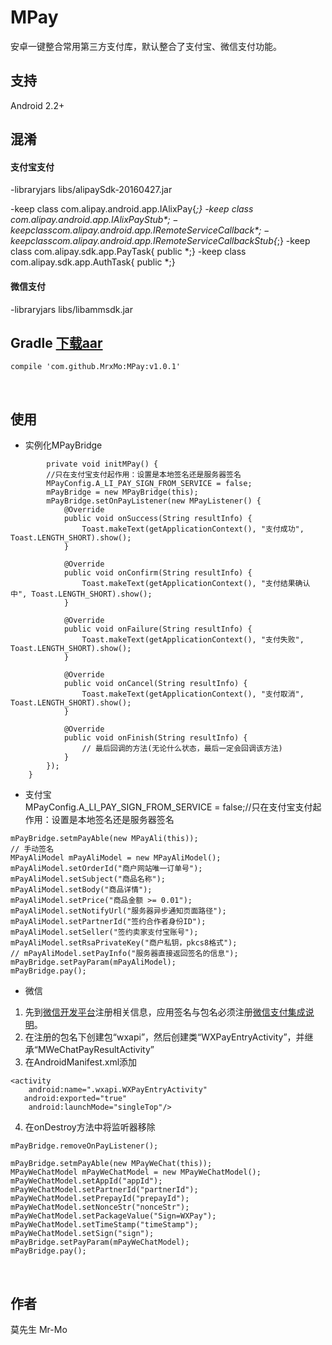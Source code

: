 # MPay
安卓一键整合常用第三方支付库，默认整合了支付宝、微信支付功能。
<br/>

## 支持
Android 2.2+
<br/>

## 混淆
#### 支付宝支付
-libraryjars libs/alipaySdk-20160427.jar

-keep class com.alipay.android.app.IAlixPay{*;}
-keep class com.alipay.android.app.IAlixPay$Stub{*;}
-keep class com.alipay.android.app.IRemoteServiceCallback{*;}
-keep class com.alipay.android.app.IRemoteServiceCallback$Stub{*;}
-keep class com.alipay.sdk.app.PayTask{ public *;}
-keep class com.alipay.sdk.app.AuthTask{ public *;}
<br/>

#### 微信支付
-libraryjars libs/libammsdk.jar
<br/>

## Gradle [下载aar](https://github.com/MrxMo/MPay/raw/master/release/mpaylib-v1.0.1-20170123.aar)
 ```
 compile 'com.github.MrxMo:MPay:v1.0.1'
 ```
 <br/>

## 使用
* 实例化MPayBridge

```		
        private void initMPay() {
        //只在支付宝支付起作用：设置是本地签名还是服务器签名
        MPayConfig.A_LI_PAY_SIGN_FROM_SERVICE = false;
        mPayBridge = new MPayBridge(this);
        mPayBridge.setOnPayListener(new MPayListener() {
            @Override
            public void onSuccess(String resultInfo) {
                Toast.makeText(getApplicationContext(), "支付成功", Toast.LENGTH_SHORT).show();
            }

            @Override
            public void onConfirm(String resultInfo) {
                Toast.makeText(getApplicationContext(), "支付结果确认中", Toast.LENGTH_SHORT).show();
            }

            @Override
            public void onFailure(String resultInfo) {
                Toast.makeText(getApplicationContext(), "支付失败", Toast.LENGTH_SHORT).show();
            }

            @Override
            public void onCancel(String resultInfo) {
                Toast.makeText(getApplicationContext(), "支付取消", Toast.LENGTH_SHORT).show();
            }

            @Override
            public void onFinish(String resultInfo) {
                // 最后回调的方法(无论什么状态，最后一定会回调该方法)
            }
        });
    }
```


* 支付宝 <br/>
MPayConfig.A_LI_PAY_SIGN_FROM_SERVICE = false;//只在支付宝支付起作用：设置是本地签名还是服务器签名

```
mPayBridge.setmPayAble(new MPayAli(this));
// 手动签名
MPayAliModel mPayAliModel = new MPayAliModel();
mPayAliModel.setOrderId("商户网站唯一订单号");
mPayAliModel.setSubject("商品名称");
mPayAliModel.setBody("商品详情");
mPayAliModel.setPrice("商品金额 >= 0.01");
mPayAliModel.setNotifyUrl("服务器异步通知页面路径");
mPayAliModel.setPartnerId("签约合作者身份ID");
mPayAliModel.setSeller("签约卖家支付宝账号");
mPayAliModel.setRsaPrivateKey("商户私钥，pkcs8格式");
// mPayAliModel.setPayInfo("服务器直接返回签名的信息");
mPayBridge.setPayParam(mPayAliModel);
mPayBridge.pay();                
```

* 微信<br/>
1) 先到[微信开发平台](https://open.weixin.qq.com "微信开发平台")注册相关信息，应用签名与包名必须注册[微信支付集成说明](https://pay.weixin.qq.com/wiki/doc/api/app/app.php?chapter=8_5 "微信支付集成说明")。<br/>
2) 在注册的包名下创建包“wxapi”，然后创建类“WXPayEntryActivity”，并继承“MWeChatPayResultActivity”<br/>
3) 在AndroidManifest.xml添加<br/>
```		
<activity
	android:name=".wxapi.WXPayEntryActivity"
   android:exported="true"
	android:launchMode="singleTop"/>
```

4) 在onDestroy方法中将监听器移除 <br/>
```
mPayBridge.removeOnPayListener();
```

```
mPayBridge.setmPayAble(new MPayWeChat(this));
MPayWeChatModel mPayWeChatModel = new MPayWeChatModel();
mPayWeChatModel.setAppId("appId");
mPayWeChatModel.setPartnerId("partnerId");
mPayWeChatModel.setPrepayId("prepayId");
mPayWeChatModel.setNonceStr("nonceStr");
mPayWeChatModel.setPackageValue("Sign=WXPay");
mPayWeChatModel.setTimeStamp("timeStamp");
mPayWeChatModel.setSign("sign");
mPayBridge.setPayParam(mPayWeChatModel);
mPayBridge.pay();                                
```
<br/>

## 作者
莫先生 Mr-Mo 



 